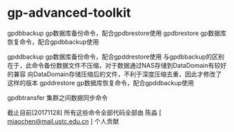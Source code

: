 # gp-advanced-toolkit
gpdbbackup
gp数据库备份命令，配合gpdbrestore使用
gpdbrestore
gp数据库恢复命令，配合gpdbbackup使用

gpddbackup
gp数据库备份命令，配合gpddrestore使用
与gpdbbackup的区别在于，此命令备份数据文件不压缩，对于数据通过NAS存储到DataDomain有较好的兼容
向DataDomain存储压缩后的文件，不利于深度压缩去重，因此才修改了这样的版本
gpddrestore
gp数据库恢复命令，配合gpddbackup使用

gpdbtransfer
集群之间数据同步命令

截止目前[20171128] 所有这些命令全部代码全部由 陈淼 [ miaochen@mail.ustc.edu.cn ] 个人贡献
